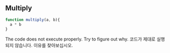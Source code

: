 ## Multiply

```javascript
function multiply(a, b){
  a * b
}
```

The code does not execute properly. Try to figure out why.
코드가 제대로 실행되지 않습니다. 이유를 찾아보십시오.